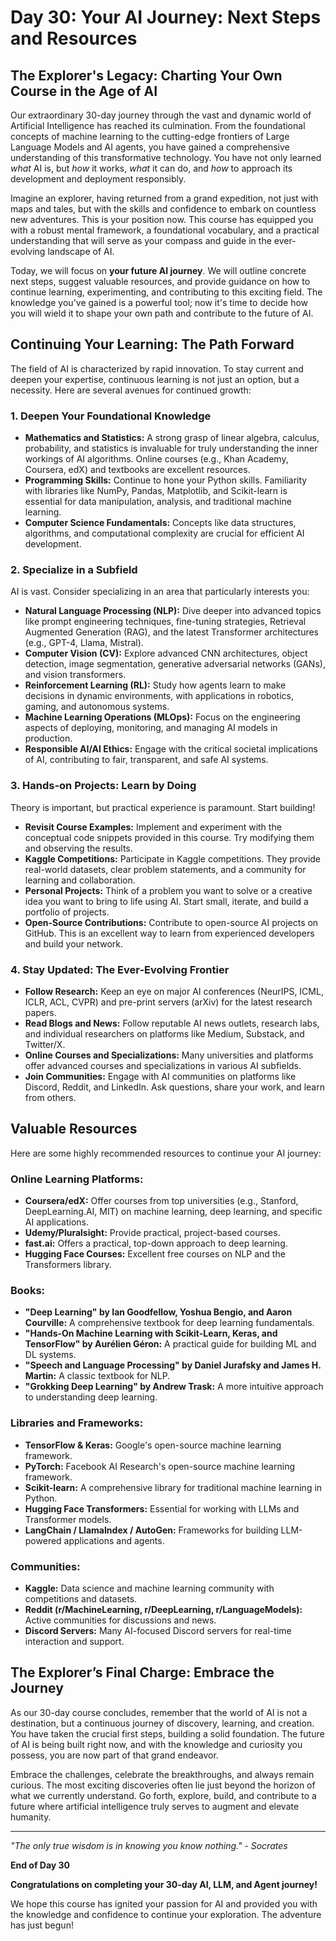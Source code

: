 
# Day 30: Your AI Journey: Next Steps and Resources

## The Explorer's Legacy: Charting Your Own Course in the Age of AI

Our extraordinary 30-day journey through the vast and dynamic world of Artificial Intelligence has reached its culmination. From the foundational concepts of machine learning to the cutting-edge frontiers of Large Language Models and AI agents, you have gained a comprehensive understanding of this transformative technology. You have not only learned *what* AI is, but *how* it works, *what* it can do, and *how* to approach its development and deployment responsibly.

Imagine an explorer, having returned from a grand expedition, not just with maps and tales, but with the skills and confidence to embark on countless new adventures. This is your position now. This course has equipped you with a robust mental framework, a foundational vocabulary, and a practical understanding that will serve as your compass and guide in the ever-evolving landscape of AI.

Today, we will focus on **your future AI journey**. We will outline concrete next steps, suggest valuable resources, and provide guidance on how to continue learning, experimenting, and contributing to this exciting field. The knowledge you've gained is a powerful tool; now it's time to decide how you will wield it to shape your own path and contribute to the future of AI.

## Continuing Your Learning: The Path Forward

The field of AI is characterized by rapid innovation. To stay current and deepen your expertise, continuous learning is not just an option, but a necessity. Here are several avenues for continued growth:

### 1. Deepen Your Foundational Knowledge

*   **Mathematics and Statistics:** A strong grasp of linear algebra, calculus, probability, and statistics is invaluable for truly understanding the inner workings of AI algorithms. Online courses (e.g., Khan Academy, Coursera, edX) and textbooks are excellent resources.
*   **Programming Skills:** Continue to hone your Python skills. Familiarity with libraries like NumPy, Pandas, Matplotlib, and Scikit-learn is essential for data manipulation, analysis, and traditional machine learning.
*   **Computer Science Fundamentals:** Concepts like data structures, algorithms, and computational complexity are crucial for efficient AI development.

### 2. Specialize in a Subfield

AI is vast. Consider specializing in an area that particularly interests you:

*   **Natural Language Processing (NLP):** Dive deeper into advanced topics like prompt engineering techniques, fine-tuning strategies, Retrieval Augmented Generation (RAG), and the latest Transformer architectures (e.g., GPT-4, Llama, Mistral).
*   **Computer Vision (CV):** Explore advanced CNN architectures, object detection, image segmentation, generative adversarial networks (GANs), and vision transformers.
*   **Reinforcement Learning (RL):** Study how agents learn to make decisions in dynamic environments, with applications in robotics, gaming, and autonomous systems.
*   **Machine Learning Operations (MLOps):** Focus on the engineering aspects of deploying, monitoring, and managing AI models in production.
*   **Responsible AI/AI Ethics:** Engage with the critical societal implications of AI, contributing to fair, transparent, and safe AI systems.

### 3. Hands-on Projects: Learn by Doing

Theory is important, but practical experience is paramount. Start building!

*   **Revisit Course Examples:** Implement and experiment with the conceptual code snippets provided in this course. Try modifying them and observing the results.
*   **Kaggle Competitions:** Participate in Kaggle competitions. They provide real-world datasets, clear problem statements, and a community for learning and collaboration.
*   **Personal Projects:** Think of a problem you want to solve or a creative idea you want to bring to life using AI. Start small, iterate, and build a portfolio of projects.
*   **Open-Source Contributions:** Contribute to open-source AI projects on GitHub. This is an excellent way to learn from experienced developers and build your network.

### 4. Stay Updated: The Ever-Evolving Frontier

*   **Follow Research:** Keep an eye on major AI conferences (NeurIPS, ICML, ICLR, ACL, CVPR) and pre-print servers (arXiv) for the latest research papers.
*   **Read Blogs and News:** Follow reputable AI news outlets, research labs, and individual researchers on platforms like Medium, Substack, and Twitter/X.
*   **Online Courses and Specializations:** Many universities and platforms offer advanced courses and specializations in various AI subfields.
*   **Join Communities:** Engage with AI communities on platforms like Discord, Reddit, and LinkedIn. Ask questions, share your work, and learn from others.

## Valuable Resources

Here are some highly recommended resources to continue your AI journey:

### Online Learning Platforms:
*   **Coursera/edX:** Offer courses from top universities (e.g., Stanford, DeepLearning.AI, MIT) on machine learning, deep learning, and specific AI applications.
*   **Udemy/Pluralsight:** Provide practical, project-based courses.
*   **fast.ai:** Offers a practical, top-down approach to deep learning.
*   **Hugging Face Courses:** Excellent free courses on NLP and the Transformers library.

### Books:
*   **"Deep Learning" by Ian Goodfellow, Yoshua Bengio, and Aaron Courville:** A comprehensive textbook for deep learning fundamentals.
*   **"Hands-On Machine Learning with Scikit-Learn, Keras, and TensorFlow" by Aurélien Géron:** A practical guide for building ML and DL systems.
*   **"Speech and Language Processing" by Daniel Jurafsky and James H. Martin:** A classic textbook for NLP.
*   **"Grokking Deep Learning" by Andrew Trask:** A more intuitive approach to understanding deep learning.

### Libraries and Frameworks:
*   **TensorFlow & Keras:** Google's open-source machine learning framework.
*   **PyTorch:** Facebook AI Research's open-source machine learning framework.
*   **Scikit-learn:** A comprehensive library for traditional machine learning in Python.
*   **Hugging Face Transformers:** Essential for working with LLMs and Transformer models.
*   **LangChain / LlamaIndex / AutoGen:** Frameworks for building LLM-powered applications and agents.

### Communities:
*   **Kaggle:** Data science and machine learning community with competitions and datasets.
*   **Reddit (r/MachineLearning, r/DeepLearning, r/LanguageModels):** Active communities for discussions and news.
*   **Discord Servers:** Many AI-focused Discord servers for real-time interaction and support.

## The Explorer’s Final Charge: Embrace the Journey

As our 30-day course concludes, remember that the world of AI is not a destination, but a continuous journey of discovery, learning, and creation. You have taken the crucial first steps, building a solid foundation. The future of AI is being built right now, and with the knowledge and curiosity you possess, you are now part of that grand endeavor.

Embrace the challenges, celebrate the breakthroughs, and always remain curious. The most exciting discoveries often lie just beyond the horizon of what we currently understand. Go forth, explore, build, and contribute to a future where artificial intelligence truly serves to augment and elevate humanity.

---

*"The only true wisdom is in knowing you know nothing." - Socrates*

**End of Day 30**

**Congratulations on completing your 30-day AI, LLM, and Agent journey!**

We hope this course has ignited your passion for AI and provided you with the knowledge and confidence to continue your exploration. The adventure has just begun!


